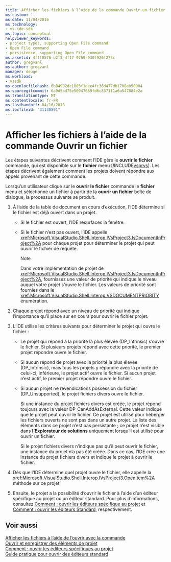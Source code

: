 ```yaml
---
title: Afficher les fichiers à l’aide de la commande Ouvrir un fichier | Documents Microsoft
ms.custom: ''
ms.date: 11/04/2016
ms.technology:
- vs-ide-sdk
ms.topic: conceptual
helpviewer_keywords:
- project types, supporting Open File command
- Open File command
- persistence, supporting Open File command
ms.assetid: 4fff0576-b2f3-4f17-9769-930f926f273c
author: gregvanl
ms.author: gregvanl
manager: douge
ms.workload:
- vssdk
ms.openlocfilehash: 6b84992dc1803f1eee4fc36d477db1708eb90904
ms.sourcegitcommit: 6a9d5bd75e50947659fd6c837111a6a547884e2a
ms.translationtype: MT
ms.contentlocale: fr-FR
ms.lasthandoff: 04/16/2018
ms.locfileid: "31130891"
---
```

# <a name="displaying-files-by-using-the-open-file-command"></a>Afficher les fichiers à l’aide de la commande Ouvrir un fichier
Les étapes suivantes décrivent comment l’IDE gère le **ouvrir le fichier** commande, qui est disponible sur le **fichier** menu [!INCLUDE[vsprvs](../../code-quality/includes/vsprvs_md.md)]. Les étapes décrivent également comment les projets doivent répondre aux appels provenant de cette commande.  
  
 Lorsqu’un utilisateur clique sur le **ouvrir le fichier** commande le **fichier** menu et sélectionne un fichier à partir de la **ouvrir un fichier** boîte de dialogue, la processus suivante se produit.  
  
1.  À l’aide de la table de document en cours d’exécution, l’IDE détermine si le fichier est déjà ouvert dans un projet.  
  
    -   Si le fichier est ouvert, l’IDE resurfaces la fenêtre.  
  
    -   Si le fichier n’est pas ouvert, l’IDE appelle <xref:Microsoft.VisualStudio.Shell.Interop.IVsProject3.IsDocumentInProject%2A> pour chaque projet pour déterminer le projet qui peut ouvrir le fichier de requête.  
  
        > [!NOTE]
        >  Dans votre implémentation de projet de <xref:Microsoft.VisualStudio.Shell.Interop.IVsProject3.IsDocumentInProject%2A>, fournissez une valeur de priorité qui indique le niveau auquel votre projet s’ouvre le fichier. Les valeurs de priorité sont fournies dans le <xref:Microsoft.VisualStudio.Shell.Interop.VSDOCUMENTPRIORITY> énumération.  
  
2.  Chaque projet répond avec un niveau de priorité qui indique l’importance qu’il place sur en cours pour ouvrir le fichier projet.  
  
3.  L’IDE utilise les critères suivants pour déterminer le projet qui ouvre le fichier :  
  
    -   Le projet qui répond à la priorité la plus élevée (DP_Intrinsic) s’ouvre le fichier. Si plusieurs projets répond avec cette priorité, le premier projet répondre ouvre le fichier.  
  
    -   Si aucun répond de projet avec la priorité la plus élevée (DP_Intrinsic), mais tous les projets y répondre avec la priorité de celui-ci, inférieure, le projet actif ouvre le fichier. Si aucun projet n’est actif, le premier projet répondre ouvre le fichier.  
  
    -   Si aucun projet ne revendications possession du fichier (DP_Unsupported), le projet fichiers divers ouvre le fichier.  
  
         Si une instance du projet fichiers divers est créée, le projet répond toujours avec la valeur DP_CanAddAsExternal. Cette valeur indique que le projet peut ouvrir le fichier. Ce projet est utilisé pour héberger les fichiers ouverts ne sont pas dans un autre projet. La liste des éléments dans ce projet n’est pas persistante ; ce projet n’est visible dans **l’Explorateur de solutions** uniquement lorsqu’il est utilisé pour ouvrir un fichier.  
  
         Si le projet fichiers divers n’indique pas qu’il peut ouvrir le fichier, une instance du projet n’a pas été créée. Dans ce cas, l’IDE crée une instance du projet fichiers divers et indique le projet à ouvrir le fichier.  
  
4.  Dès que l’IDE détermine quel projet ouvre le fichier, elle appelle la <xref:Microsoft.VisualStudio.Shell.Interop.IVsProject3.OpenItem%2A> méthode sur ce projet.  
  
5.  Ensuite, le projet a la possibilité d’ouvrir le fichier à l’aide d’un éditeur spécifique au projet ou un éditeur standard. Pour plus d’informations, consultez [Comment : ouvrir les éditeurs spécifique au projet](../../extensibility/how-to-open-project-specific-editors.md) et [Comment : ouvrir les éditeurs Standard](../../extensibility/how-to-open-standard-editors.md), respectivement.  
  
## <a name="see-also"></a>Voir aussi  
 [Afficher les fichiers à l’aide de l’ouvrir avec la commande](../../extensibility/internals/displaying-files-by-using-the-open-with-command.md)   
 [Ouvrir et enregistrer des éléments de projet](../../extensibility/internals/opening-and-saving-project-items.md)   
 [Comment : ouvrir les éditeurs spécifiques au projet](../../extensibility/how-to-open-project-specific-editors.md)   
 [Guide pratique pour ouvrir des éditeurs standard](../../extensibility/how-to-open-standard-editors.md)